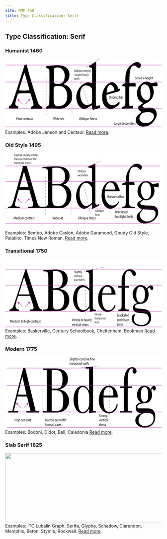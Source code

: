 ```yaml
---
site: MMP 460
title: Type Classification: Serif
---
```


<h2>Type Classification: Serif
</h2>
<h3>Humanist 1460</h3>
<img class="alignleft size-full wp-image-598" src="humanist.gif" alt="" width="651" height="225" />
Examples: Adobe Jenson and Centaur.
<a href="http://ilovetypography.com/2007/11/06/type-terminology-humanist-2/">Read more</a>.
<h3>Old Style 1495</h3>
<img class="alignleft size-full wp-image-605" src="oldstyle.gif" alt="" width="660" height="231" />

Examples: Bembo, Adobe Caslon, Adobe Garamond, Goudy Old Style, Palatino, Times New Roman.
<a href="http://ilovetypography.com/2007/11/21/type-terminology-old-style/">Read more</a>.
<h3>Transitional 1750</h3>
<img class="alignleft size-full wp-image-604" src="transitional.gif" alt="" width="651" height="219" />
Examples: Baskerville, Century Schoolbook, Cheltenham, Bookman
<a href="http://ilovetypography.com/2008/01/17/type-terms-transitional-type/">Read more</a>.
<h3>Modern 1775</h3>
<img class="alignleft size-full wp-image-603" src="modern.gif" alt="" width="658" height="230" />
Examples: Bodoni, Didot, Bell, Caledonia
<a href="http://ilovetypography.com/2008/05/30/a-brief-history-of-type-part-4/">Read more</a>.
<h3>Slab Serif 1825</h3>
<img class="alignleft size-full wp-image-602" src="https://mma215site.files.wordpress.com/2015/02/slab.gif" alt="" width="695" height="223" />Examples: ITC Lubalin Graph, Serifa, Glypha, Schadow, Clarendon, Memphis, Beton, Stymie, Rockwell.
<a href="http://ilovetypography.com/2008/06/20/a-brief-history-of-type-part-5/">Read more</a>.
